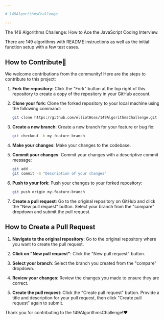 ```yaml
---

# 149AlgorithmsChallenge

---
```

<p>The 149 Algorithms Challenge: How to Ace the JavaScript Coding Interview.</p>
<p>There are 149 algorithms with README instructions as well as the initial function setup with a few test cases.</p>

## How to Contribute🎇

We welcome contributions from the community! Here are the steps to contribute to this project:

1. **Fork the repository**: Click the "Fork" button at the top right of this repository to create a copy of the repository in your GitHub account.

2. **Clone your fork**: Clone the forked repository to your local machine using the following command:
    ```sh
    git clone https://github.com/elliotWoas/149AlgorithmsChallenge.git
    ```

3. **Create a new branch**: Create a new branch for your feature or bug fix:
    ```sh
    git checkout -b my-feature-branch
    ```

4. **Make your changes**: Make your changes to the codebase.

5. **Commit your changes**: Commit your changes with a descriptive commit message:
    ```sh
    git add .
    git commit -m "Description of your changes"
    ```

6. **Push to your fork**: Push your changes to your forked repository:
    ```sh
    git push origin my-feature-branch
    ```

7. **Create a pull request**: Go to the original repository on GitHub and click the "New pull request" button. Select your branch from the "compare" dropdown and submit the pull request.

## How to Create a Pull Request

1. **Navigate to the original repository**: Go to the original repository where you want to create the pull request.

2. **Click on "New pull request"**: Click the "New pull request" button.

3. **Select your branch**: Select the branch you created from the "compare" dropdown.

4. **Review your changes**: Review the changes you made to ensure they are correct.

5. **Create the pull request**: Click the "Create pull request" button. Provide a title and description for your pull request, then click "Create pull request" again to submit.

Thank you for contributing to the 149AlgorithmsChallenge!♥
